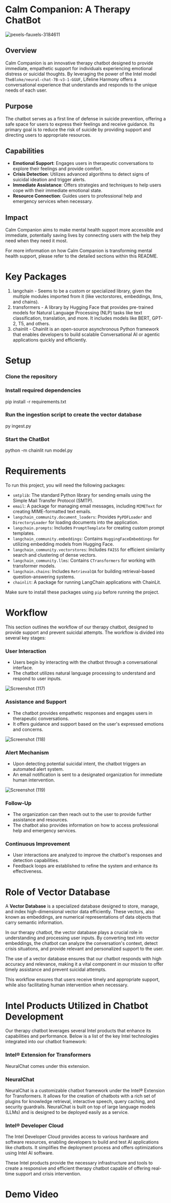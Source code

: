 # Calm Companion: A Therapy ChatBot

![pexels-fauxels-3184611](https://github.com/SundharessB/Therapy-ChatBot/assets/139948283/1861b716-ca16-4ed5-8bb2-ec490a51101f)

## Overview

Calm Companion is an innovative therapy chatbot designed to provide immediate, empathetic support for individuals experiencing emotional distress or suicidal thoughts. By leveraging the power of the Intel model `TheBloke/neural-chat-7B-v3-1-GGUF`, Lifeline Harmony offers a conversational experience that understands and responds to the unique needs of each user.

## Purpose

The chatbot serves as a first line of defense in suicide prevention, offering a safe space for users to express their feelings and receive guidance. Its primary goal is to reduce the risk of suicide by providing support and directing users to appropriate resources.

## Capabilities

- **Emotional Support**: Engages users in therapeutic conversations to explore their feelings and provide comfort.
- **Crisis Detection**: Utilizes advanced algorithms to detect signs of suicidal ideation and trigger alerts.
- **Immediate Assistance**: Offers strategies and techniques to help users cope with their immediate emotional state.
- **Resource Connection**: Guides users to professional help and emergency services when necessary.

## Impact

Calm Companion aims to make mental health support more accessible and immediate, potentially saving lives by connecting users with the help they need when they need it most.

For more information on how Calm Companion is transforming mental health support, please refer to the detailed sections within this README.

# Key Packages

1) langchain - Seems to be a custom or specialized library, given the multiple modules imported from it (like vectorstores, embeddings, llms, and chains).
2) transformers - A library by Hugging Face that provides pre-trained models for Natural Language Processing (NLP) tasks like text classification, translation, and more. It includes models like BERT, GPT-2, T5, and others.
3) chainlit - Chainlit is an open-source asynchronous Python framework that enables developers to build scalable Conversational AI or agentic applications quickly and efficiently.

# Setup

### Clone the repository


### Install required dependencies

pip install -r requirements.txt

### Run the ingestion script to create the vector database

py ingest.py

### Start the ChatBot

python -m chainlit run model.py

# Requirements

To run this project, you will need the following packages:

- `smtplib`: The standard Python library for sending emails using the Simple Mail Transfer Protocol (SMTP).
- `email`: A package for managing email messages, including `MIMEText` for creating MIME-formatted text emails.
- `langchain_community.document_loaders`: Provides `PyPDFLoader` and `DirectoryLoader` for loading documents into the application.
- `langchain.prompts`: Includes `PromptTemplate` for creating custom prompt templates.
- `langchain_community.embeddings`: Contains `HuggingFaceEmbeddings` for utilizing embedding models from Hugging Face.
- `langchain_community.vectorstores`: Includes `FAISS` for efficient similarity search and clustering of dense vectors.
- `langchain_community.llms`: Contains `CTransformers` for working with transformer models.
- `langchain.chains`: Includes `RetrievalQA` for building retrieval-based question-answering systems.
- `chainlit`: A package for running LangChain applications with ChainLit.

Make sure to install these packages using `pip` before running the project.

# Workflow

This section outlines the workflow of our therapy chatbot, designed to provide support and prevent suicidal attempts. The workflow is divided into several key stages:

### User Interaction
- Users begin by interacting with the chatbot through a conversational interface.
- The chatbot utilizes natural language processing to understand and respond to user inputs.

![Screenshot (117)](https://github.com/SundharessB/Therapy-ChatBot/assets/139948283/ad713001-019d-4442-b5e9-888cfc16df5d)

### Assistance and Support
- The chatbot provides empathetic responses and engages users in therapeutic conversations.
- It offers guidance and support based on the user's expressed emotions and concerns.

![Screenshot (118)](https://github.com/SundharessB/Therapy-ChatBot/assets/139948283/482ce68a-d63f-4fe6-aedf-b84e7e24528d)

### Alert Mechanism

- Upon detecting potential suicidal intent, the chatbot triggers an automated alert system.
- An email notification is sent to a designated organization for immediate human intervention.

![Screenshot (119)](https://github.com/SundharessB/Therapy-ChatBot/assets/139948283/99e59f9c-6a4e-4614-a8b7-7860bcd42b78)


### Follow-Up

- The organization can then reach out to the user to provide further assistance and resources.
- The chatbot also provides information on how to access professional help and emergency services.

### Continuous Improvement

- User interactions are analyzed to improve the chatbot's responses and detection capabilities.
- Feedback loops are established to refine the system and enhance its effectiveness.

# Role of Vector Database

A **Vector Database** is a specialized database designed to store, manage, and index high-dimensional vector data efficiently. These vectors, also known as embeddings, are numerical representations of data objects that carry semantic information.

In our therapy chatbot, the vector database plays a crucial role in understanding and processing user inputs. By converting text into vector embeddings, the chatbot can analyze the conversation's context, detect crisis situations, and provide relevant and personalized support to the user.

The use of a vector database ensures that our chatbot responds with high accuracy and relevance, making it a vital component in our mission to offer timely assistance and prevent suicidal attempts.

This workflow ensures that users receive timely and appropriate support, while also facilitating human intervention when necessary.

# Intel Products Utilized in Chatbot Development

Our therapy chatbot leverages several Intel products that enhance its capabilities and performance. Below is a list of the key Intel technologies integrated into our chatbot framework:

### Intel® Extension for Transformers

NeuralChat comes under this extension.

### NeuralChat

NeuralChat is a customizable chatbot framework under the Intel® Extension for Transformers. It allows for the creation of chatbots with a rich set of plugins for knowledge retrieval, interactive speech, query caching, and security guardrails. NeuralChat is built on top of large language models (LLMs) and is designed to be deployed easily as a service.

### Intel® Developer Cloud

The Intel Developer Cloud provides access to various hardware and software resources, enabling developers to build and test AI applications like chatbots. It simplifies the deployment process and offers optimizations using Intel AI software.

These Intel products provide the necessary infrastructure and tools to create a responsive and efficient therapy chatbot capable of offering real-time support and crisis intervention.

# Demo Video











